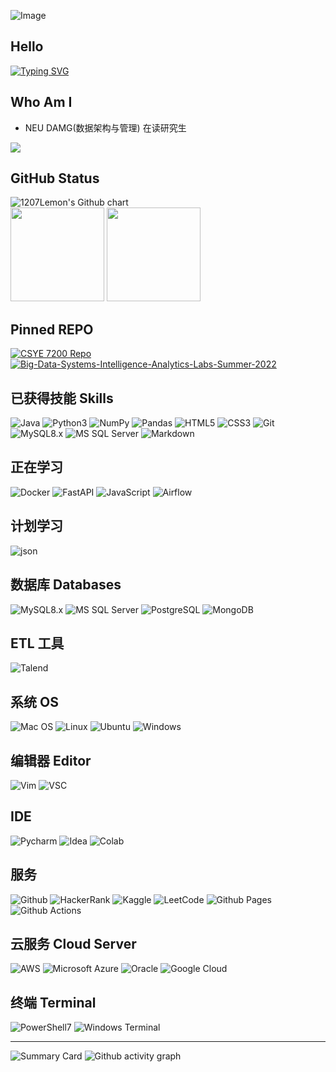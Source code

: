 ![Image](https://camo.githubusercontent.com/6d0807a19a969691c057a01844d93e97e6423ff29f84678ecac1a6e66afe1edd/68747470733a2f2f63646e2e6a7364656c6976722e6e65742f67682f73756e3032323553554e2f70686f746f732f696d616765732f3230323131303331313932343834342e706e67)


## Hello
<!-- 打字效果 -->
[![Typing SVG](https://readme-typing-svg.herokuapp.com?color=1FF7F1&lines=%E6%83%8A%E8%9B%99%E4%B8%8D%E5%8F%AF%E8%AF%AD%E5%A4%A9%EF%BC%8C%E6%8B%9F%E4%BA%8E%E8%99%9A%E4%B9%9F;%E5%A4%8F%E8%99%AB%E4%B8%8D%E5%8F%AF%E8%AF%AD%E5%86%B0%EF%BC%8C%E6%8B%98%E4%BA%8E%E6%97%B6%E4%B9%9F;%E6%9B%B2%E5%A3%AB%E4%B8%8D%E5%8F%AF%E8%AF%AD%E9%81%93%EF%BC%8C%E6%9D%9F%E4%BA%8E%E6%95%99%E4%B9%9F)](https://git.io/typing-svg)

## Who Am I
- NEU DAMG(数据架构与管理) 在读研究生
<div>
  <a href="https://www.github.com/1207lemon"><img src="https://img.shields.io/badge/GitHub-100000?style=for-the-badge&logo=github&logoColor=white"></a>
</div>

## GitHub Status
<img src="http://ghchart.rshah.org/ff6348/1207lemon" alt="1207Lemon's Github chart"/>
<div>
  <img height="150px" src="https://github-readme-stats.vercel.app/api?username=1207lemon&show_icons=true&theme=dark" style="max-width: 100%;">
  <img height="150px" src="https://github-readme-stats.vercel.app/api/top-langs/?username=1207lemon&layout=compact" style="max-width: 100%;">
  
</div>

## Pinned REPO
<!-- 想要展示的 REPO -->
[![CSYE 7200 Repo](https://github-readme-stats.vercel.app/api/pin/?username=1207lemon&repo=CSYE7200&theme=dark&bg_color=0d1117&hide_border=true)](https://github.com/1207Lemon/CSYE7200)
[![Big-Data-Systems-Intelligence-Analytics-Labs-Summer-2022](https://github-readme-stats.vercel.app/api/pin/?username=1207lemon&repo=Big-Data-Systems-Intelligence-Analytics-Labs-Summer-2022&theme=dark&bg_color=0d1117&hide_border=true)](https://github.com/1207lemon/Big-Data-Systems-Intelligence-Analytics-Labs-Summer-2022)


## 已获得技能 Skills
![Java](https://img.shields.io/badge/Java-ED8B00?style=for-the-badge&logo=java&logoColor=white)
![Python3](https://img.shields.io/badge/Python-FFD43B?style=for-the-badge&logo=python&logoColor=blue)
![NumPy](https://img.shields.io/badge/Numpy-777BB4?style=for-the-badge&logo=numpy&logoColor=white)
![Pandas](https://img.shields.io/badge/Pandas-2C2D72?style=for-the-badge&logo=pandas&logoColor=white)
![HTML5](https://img.shields.io/badge/HTML5-E34F26?style=for-the-badge&logo=html5&logoColor=white)
![CSS3](https://img.shields.io/badge/CSS3-1572B6?style=for-the-badge&logo=css3&logoColor=white)
![Git](https://img.shields.io/badge/GIT-E44C30?style=for-the-badge&logo=git&logoColor=white)
![MySQL8.x](https://img.shields.io/badge/MySQL-005C84?style=for-the-badge&logo=mysql&logoColor=white)
![MS SQL Server](https://img.shields.io/badge/Microsoft_SQL_Server-CC2927?style=for-the-badge&logo=microsoft-sql-server&logoColor=white)
![Markdown](https://img.shields.io/badge/Markdown-000000?style=for-the-badge&logo=markdown&logoColor=white)




## 正在学习
![Docker](https://img.shields.io/badge/Docker-2CA5E0?style=for-the-badge&logo=docker&logoColor=white)
![FastAPI](https://img.shields.io/badge/fastapi-109989?style=for-the-badge&logo=FASTAPI&logoColor=white)
![JavaScript](https://img.shields.io/badge/JavaScript-323330?style=for-the-badge&logo=javascript&logoColor=F7DF1E)
![Airflow](https://img.shields.io/badge/Airflow-017CEE?style=for-the-badge&logo=Apache%20Airflow&logoColor=white)


## 计划学习
![json](https://img.shields.io/badge/json-5E5C5C?style=for-the-badge&logo=json&logoColor=white)


## 数据库 Databases
![MySQL8.x](https://img.shields.io/badge/MySQL-005C84?style=for-the-badge&logo=mysql&logoColor=white)
![MS SQL Server](https://img.shields.io/badge/Microsoft_SQL_Server-CC2927?style=for-the-badge&logo=microsoft-sql-server&logoColor=white)
![PostgreSQL](https://img.shields.io/badge/PostgreSQL-316192?style=for-the-badge&logo=postgresql&logoColor=white)
![MongoDB](https://img.shields.io/badge/MongoDB-4EA94B?style=for-the-badge&logo=mongodb&logoColor=white)



## ETL 工具
![Talend](https://img.shields.io/badge/Talend-FF6D70?style=for-the-badge&logo=Talend&logoColor=white)


## 系统 OS
![Mac OS](https://img.shields.io/badge/mac%20os-000000?style=for-the-badge&logo=apple&logoColor=white)
![Linux](https://img.shields.io/badge/Linux-FCC624?style=for-the-badge&logo=linux&logoColor=black)
![Ubuntu](https://img.shields.io/badge/Ubuntu-E95420?style=for-the-badge&logo=ubuntu&logoColor=white)
![Windows](https://img.shields.io/badge/Windows-0078D6?style=for-the-badge&logo=windows&logoColor=white)

## 编辑器 Editor
![Vim](https://img.shields.io/badge/VIM-%2311AB00.svg?&style=for-the-badge&logo=vim&logoColor=white)
![VSC](https://img.shields.io/badge/Visual_Studio_Code-0078D4?style=for-the-badge&logo=visual%20studio%20code&logoColor=white)

## IDE
![Pycharm](https://img.shields.io/badge/PyCharm-000000.svg?&style=for-the-badge&logo=PyCharm&logoColor=white)
![Idea](https://img.shields.io/badge/IntelliJ_IDEA-000000.svg?style=for-the-badge&logo=intellij-idea&logoColor=white)
![Colab](https://img.shields.io/badge/Colab-F9AB00?style=for-the-badge&logo=googlecolab&color=525252)


## 服务
![Github](https://img.shields.io/badge/GitHub-100000?style=for-the-badge&logo=github&logoColor=white)
![HackerRank](https://img.shields.io/badge/-Hackerrank-2EC866?style=for-the-badge&logo=HackerRank&logoColor=white)
![Kaggle](https://img.shields.io/badge/Kaggle-20BEFF?style=for-the-badge&logo=Kaggle&logoColor=white)
![LeetCode](https://img.shields.io/badge/-LeetCode-FFA116?style=for-the-badge&logo=LeetCode&logoColor=black)
![Github Pages](https://img.shields.io/badge/GitHub%20Pages-222222?style=for-the-badge&logo=GitHub%20Pages&logoColor=white)
![Github Actions](https://img.shields.io/badge/GitHub_Actions-2088FF?style=for-the-badge&logo=github-actions&logoColor=white)

## 云服务 Cloud Server
![AWS](https://img.shields.io/badge/Amazon_AWS-FF9900?style=for-the-badge&logo=amazonaws&logoColor=white)
![Microsoft Azure](https://img.shields.io/badge/microsoft%20azure-0089D6?style=for-the-badge&logo=microsoft-azure&logoColor=white)
![Oracle](https://img.shields.io/badge/Oracle-F80000?style=for-the-badge&logo=oracle&logoColor=black)
![Google Cloud](https://img.shields.io/badge/Google_Cloud-4285F4?style=for-the-badge&logo=google-cloud&logoColor=white)

## 终端 Terminal
![PowerShell7](https://img.shields.io/badge/powershell-5391FE?style=for-the-badge&logo=powershell&logoColor=white)
![Windows Terminal](https://img.shields.io/badge/windows%20terminal-4D4D4D?style=for-the-badge&logo=windows%20terminal&logoColor=white)

----
<!-- Github 统计记录 -->
![Summary Card](https://github-profile-summary-cards.vercel.app/api/cards/profile-details?username=1207lemon&theme=vue)
![Github activity graph](https://activity-graph.herokuapp.com/graph?username=1207lemon&theme=github)
